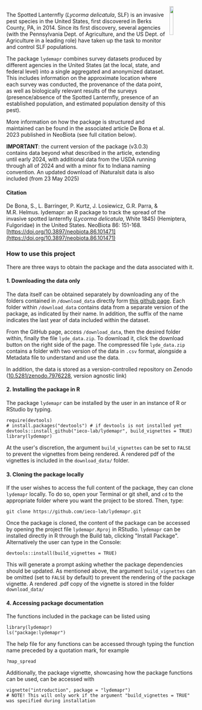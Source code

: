 <img src="man/figures/logo.svg" align="right" width="14%" />

The Spotted Lanternfly (*Lycorma delicatula*, SLF) is an invasive pest species in the United States, first discovered in Berks County, PA, in 2014. Since its first discovery, several agencies (with the Pennsylvania Dept. of Agriculture, and the US Dept. of Agriculture in a leading role) have taken up the task to monitor and control SLF populations.

The package `lydemapr` combines survey datasets produced by different agencies in the United States (at the local, state, and federal level) into a single aggregated and anonymized dataset. This includes information on the approximate location where each survey was conducted, the provenance of the data point, as well as biologically relevant results of the surveys (presence/absence of the Spotted Lanternfly, presence of an established population, and estimated population density of this pest).

More information on how the package is structured and maintained can be found in the associated article De Bona et al. 2023 published in NeoBiota (see full citation below).

**IMPORTANT**: the current version of the package (v3.0.3) contains data beyond what described in the article, extending until early 2024, with additional data from the USDA running through all of 2024 and with a minor fix to Indiana naming convention. An updated download of iNaturalsit data is also included (from 23 May 2025)

#### Citation
De Bona, S., L. Barringer, P. Kurtz, J. Losiewicz, G.R. Parra, & M.R. Helmus. lydemapr: an R package to track the spread of the invasive spotted lanternfly (*Lycorma delicatula*, White 1845) (Hemiptera, Fulgoridae) in the United States. NeoBiota 86: 151-168. [https://doi.org/10.3897/neobiota.86.101471](https://doi.org/10.3897/neobiota.86.101471)


### How to use this project

There are three ways to obtain the package and the data associated with it.

#### 1. Downloading the data only

The data itself can be obtained separately by downloading any of the folders contained in `/download_data` directly form [this github page](https://github.com/ieco-lab/lydemap). Each folder within `/download_data` contains data from a separate version of the package, as indicated by their name. In addition, the suffix of the name indicates the last year of data included within the dataset. 

From the GitHub page, access `/download_data`, then the desired folder within, finally the file `lyde_data.zip`. To download it, click the download button on the right side of the page. The compressed file `lyde_data.zip` contains a folder with two version of the data in `.csv` format, alongside a Metadata file to understand and use the data.

In addition, the data is stored as a version-controlled repository on Zenodo ([10.5281/zenodo.7976228](https://zenodo.org/doi/10.5281/zenodo.7976228), version agnostic link)

#### 2. Installing the package in R

The package `lydemapr` can be installed by the user in an instance of R or RStudio by typing.

```
require(devtools)
# install.packages("devtools") # if devtools is not installed yet
devtools::install_github("ieco-lab/lydemapr", build_vignettes = TRUE)
library(lydemapr)
```
At the user's discretion, the argument `build_vignettes` can be set to `FALSE` to prevent the vignettes from being rendered. A rendered pdf of the vignettes is included in the `download_data/` folder.


#### 3. Cloning the package locally

If the user wishes to access the full content of the package, they can clone `lydemapr` locally.
To do so, open your Terminal or git shell, and `cd` to the appropriate folder where you want the project to be stored. Then, type: 

```
git clone https://github.com/ieco-lab/lydemapr.git
```

Once the package is cloned, the content of the package can be accessed by opening the project file `lydemapr.Rproj` in RStudio. `lydemapr` can be installed directly in R through the Build tab, clicking "Install Package". Alternatively the user can type in the Console:

```
devtools::install(build_vignettes = TRUE)
```

This will generate a prompt asking whether the package dependencies should be updated. As mentioned above, the argument `build_vignettes` can be omitted (set to `FALSE` by default) to prevent the rendering of the package vignette. A rendered .pdf copy of the vignette is stored in the folder `download_data/`

#### 4. Accessing package documentation

The functions included in the package can be listed using

```
library(lydemapr)
ls("package:lydemapr")
```

The help file for any functions can be accessed through typing the function name preceded by a quotation mark, for example

```
?map_spread
```

Additionally, the package vignette, showcasing how the package functions can be used, can be accessed with

```
vignette("introduction", package = "lydemapr")
# NOTE! This will only work if the argument "build_vignettes = TRUE" was specified during installation
```
